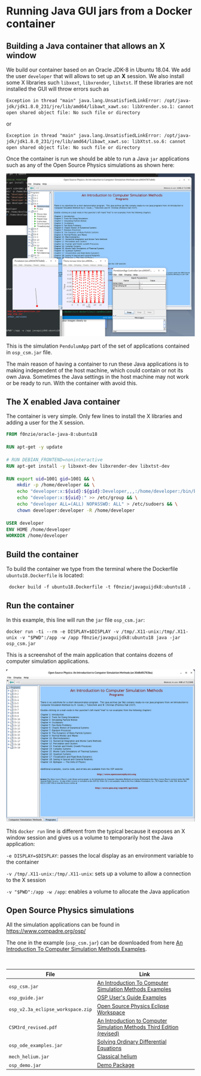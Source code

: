# Running Java GUI jars from a Docker container

## Building a Java container that allows an X window

We build our container based on an Oracle JDK-8 in Ubuntu 18.04. We add the user `developer` that will allows to set up an **X** session. We also install some X libraries such `libxext`, `libxrender`, `libxtst`. If these libraries are not installed the GUI will throw errors such as 

```
Exception in thread "main" java.lang.UnsatisfiedLinkError: /opt/java-jdk/jdk1.8.0_231/jre/lib/amd64/libawt_xawt.so: libXrender.so.1: cannot open shared object file: No such file or directory
```

or

```
Exception in thread "main" java.lang.UnsatisfiedLinkError: /opt/java-jdk/jdk1.8.0_231/jre/lib/amd64/libawt_xawt.so: libXtst.so.6: cannot open shared object file: No such file or directory
```

Once the container is run we should be able to run a Java `jar` applications such as any of the Open Source Physics simulations as shown here:

![image-20200327214756313](assets/README/image-20200327214756313.png)

This is the simulation `PendulumApp` part of the set of applications contained in `osp_csm.jar` file.

The main reason of having a container to run these Java applications is to making independent of the host machine, which could contain or not its own Java. Sometimes the Java settings in the host machine may not work or be ready to run. With the container with avoid this.

## The X enabled Java container

The container is very simple. Only few lines to install the X libraries and adding a user for the X session.

```dockerfile
FROM f0nzie/oracle-java-8:ubuntu18

RUN apt-get -y update

# RUN DEBIAN_FRONTEND=noninteractive
RUN apt-get install -y libxext-dev libxrender-dev libxtst-dev

RUN export uid=1001 gid=1001 && \
    mkdir -p /home/developer && \
    echo "developer:x:${uid}:${gid}:Developer,,,:/home/developer:/bin/bash" >> /etc/passwd && \
    echo "developer:x:${uid}:" >> /etc/group && \
    echo "developer ALL=(ALL) NOPASSWD: ALL" > /etc/sudoers && \
    chown developer:developer -R /home/developer

USER developer
ENV HOME /home/developer
WORKDIR /home/developer
```

## Build the container

To build the container we type from the terminal where the Dockerfile `ubuntu18.Dockerfile` is located:

```
 docker build -f ubuntu18.Dockerfile -t f0nzie/javaguijdk8:ubuntu18 .
```

## Run the container

In this example, this line will run the `jar` file `osp_csm.jar`:

```
docker run -ti --rm -e DISPLAY=$DISPLAY -v /tmp/.X11-unix:/tmp/.X11-unix -v "$PWD":/app -w /app f0nzie/javaguijdk8:ubuntu18 java -jar osp_csm.jar
```

This is a screenshot of the main application that contains dozens of computer simulation applications.

![image-20200327215845697](assets/README/image-20200327215845697.png)

This `docker run` line is different from the typical because it exposes an X window session and gives us a volume to temporarily host the Java application:

`-e DISPLAY=$DISPLAY`: passes the local display as an environment variable to the container

`-v /tmp/.X11-unix:/tmp/.X11-unix`: sets up a volume to allow a connection to the X session 

`-v "$PWD":/app -w /app`: enables a volume to allocate the Java application

## Open Source Physics simulations

All the simulation applications can be found in <https://www.compadre.org/osp/>

The one in the example (`osp_csm.jar`) can be downloaded from here [An Introduction To Computer Simulation Methods Examples](https://www.compadre.org/OSP/items/detail.cfm?ID=7154).

​	

| **File**                          | **Link**                                                     |
| --------------------------------- | ------------------------------------------------------------ |
| `osp_csm.jar`                     | [An Introduction To Computer Simulation Methods Examples](https://www.compadre.org/OSP/items/detail.cfm?ID=7154) |
| `osp_guide.jar`                   | [OSP User's Guide Examples](https://www.compadre.org/osp/items/detail.cfm?ID=7153) |
| `osp_v2.3a_eclipse_workspace.zip` | [Open Source Physics Eclipse Workspace](https://www.compadre.org/OSP/items/detail.cfm?ID=7147) |
| `CSM3rd_revised.pdf`              | [An Introduction to Computer Simulation Methods Third Edition (revised)](https://www.compadre.org/OSP/items/detail.cfm?ID=7375) |
| `osp_ode_examples.jar`            | [Solving Ordinary Differential Equations](https://www.compadre.org/osp/items/detail.cfm?ID=9348) |
| `mech_helium.jar`                 | [Classical helium](https://www.compadre.org/osp/document/ServeFile.cfm?ID=7209&DocID=375) |
| `osp_demo.jar`                    | [Demo Package](https://www.compadre.org/osp/items/detail.cfm?ID=7293) |












